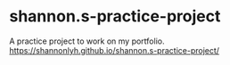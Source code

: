 # shannon.s-practice-project
A practice project to work on my portfolio.
https://shannonlyh.github.io/shannon.s-practice-project/
